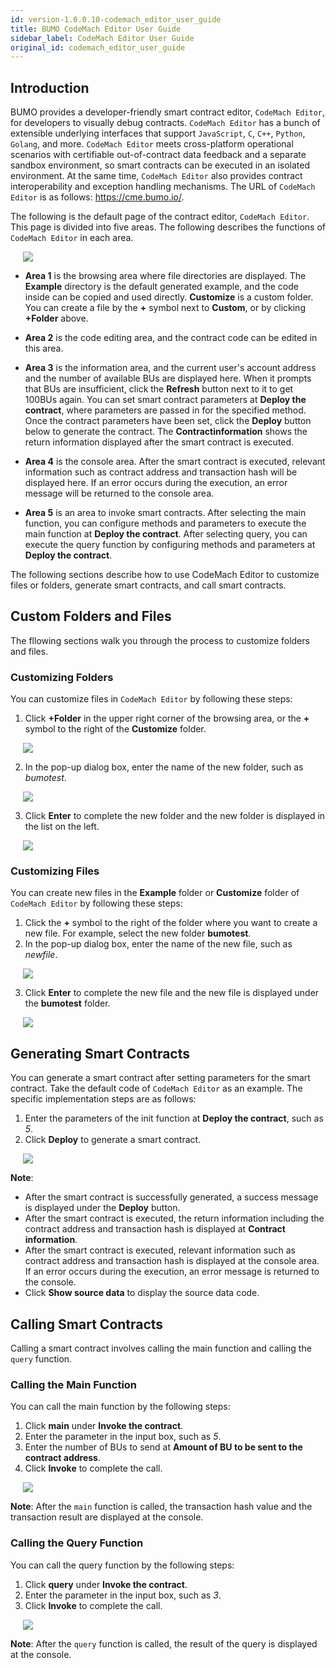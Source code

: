 ```yaml
---
id: version-1.0.0.10-codemach_editor_user_guide
title: BUMO CodeMach Editor User Guide
sidebar_label: CodeMach Editor User Guide
original_id: codemach_editor_user_guide
---
```


## Introduction

BUMO provides a developer-friendly smart contract editor, `CodeMach Editor`, for developers to visually debug contracts. `CodeMach Editor` has a bunch of extensible underlying interfaces that support `JavaScript`, `C`, `C++`, `Python`, `Golang`, and more. `CodeMach Editor` meets cross-platform operational scenarios with certifiable out-of-contract data feedback and a separate sandbox environment, so smart contracts can be executed in an isolated environment. At the same time, `CodeMach Editor` also provides contract interoperability and exception handling mechanisms. The URL of `CodeMach Editor` is as follows: https://cme.bumo.io/.

The following is the default page of the contract editor, `CodeMach Editor`. This page is divided into five areas. The following describes the functions of `CodeMach Editor` in each area.

<img src="/docs/assets/codemacheditoroverview.jpg"
     style= "margin-left: 20px">

- **Area 1** is the browsing area where file directories are displayed. The **Example** directory is the default generated example, and the code inside can be copied and used directly. **Customize** is a custom folder. You can create a file by the **+** symbol next to **Custom**, or by clicking **+Folder** above.

- **Area 2** is the code editing area, and the contract code can be edited in this area.

- **Area 3** is the information area, and the current user's account address and the number of available BUs are displayed here. When it prompts that BUs are insufficient, click the **Refresh** button next to it to get 100BUs again. You can set smart contract parameters at **Deploy the contract**, where parameters are passed in for the specified method. Once the contract parameters have been set, click the **Deploy** button below to generate the contract. The **Contractinformation** shows the return information displayed after the smart contract is executed.

- **Area 4** is the console area. After the smart contract is executed, relevant information such as contract address and transaction hash will be displayed here. If an error occurs during the execution, an error message will be returned to the console area.

- **Area 5** is an area to invoke smart contracts. After selecting the main function, you can configure methods and parameters to execute the main function at **Deploy the contract**. After selecting query, you can execute the query function by configuring methods and parameters at **Deploy the contract**.  

The following sections describe how to use CodeMach Editor to customize files or folders, generate smart contracts, and call smart contracts.

## Custom Folders and Files

The fllowing sections walk you through the process to customize folders and files.

### Customizing Folders

You can customize files in `CodeMach Editor` by following these steps:
1. Click **+Folder** in the upper right corner of the browsing area, or the **+** symbol to the right of the **Customize** folder.

<img src="/docs/assets/customfolder.jpg"
     style= "margin-left: 20px">

2. In the pop-up dialog box, enter the name of the new folder, such as *bumotest*.

<img src="/docs/assets/newfolder.jpg"
     style= "margin-left: 20px">  

3. Click **Enter** to complete the new folder and the new folder is displayed in the list on the left.

<img src="/docs/assets/foldercreated.jpg"
     style= "margin-left: 20px">  


### Customizing Files

You can create new files in the **Example** folder or **Customize** folder of `CodeMach Editor` by following these steps:
1. Click the **+** symbol to the right of the folder where you want to create a new file. For example, select the new folder **bumotest**.
2. In the pop-up dialog box, enter the name of the new file, such as *newfile*.

<img src="/docs/assets/newfile.jpg"
     style= "margin-left: 20px">  

3. Click **Enter** to complete the new file and the new file is displayed under the **bumotest** folder.

<img src="/docs/assets/newfilecreated.jpg"
     style= "margin-left: 20px">  

## Generating Smart Contracts

You can generate a smart contract after setting parameters for the smart contract. Take the default code of `CodeMach Editor` as an example. The specific implementation steps are as follows: 
1. Enter the parameters of the init function at **Deploy the contract**, such as *5*.
2. Click **Deploy** to generate a smart contract.

<img src="/docs/assets/smartcontractgenerated.jpg"
     style= "margin-left: 20px">

**Note**:
* After the smart contract is successfully generated, a success message is displayed under the **Deploy** button.
* After the smart contract is executed, the return information including the contract address and transaction hash is displayed at **Contract information**.
* After the smart contract is executed, relevant information such as contract address and transaction hash is displayed at the console area. If an error occurs during the execution, an error message is returned to the console.
* Click **Show source data** to display the source data code.   

## Calling Smart Contracts

Calling a smart contract involves calling the main function and calling the `query` function.

### Calling the Main Function

You can call the main function by the following steps:
1. Click **main** under **Invoke the contract**.
2. Enter the parameter in the input box, such as *5*.
3. Enter the number of BUs to send at **Amount of BU to be sent to the contract address**.
4. Click **Invoke** to complete the call.

<img src="/docs/assets/callmain.jpg"
     style= "margin-left: 20px">

**Note**: After the `main` function is called, the transaction hash value and the transaction result are displayed at the console.

### Calling the Query Function

You can call the query function by the following steps:
1. Click **query** under **Invoke the contract**.
2. Enter the parameter in the input box, such as *3*.
3. Click **Invoke** to complete the call.

<img src="/docs/assets/callquery.jpg"
     style= "margin-left: 20px">

**Note**: After the `query` function is called, the result of the query is displayed at the console.